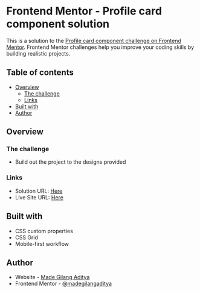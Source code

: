 # Frontend Mentor - Profile card component solution

This is a solution to the [Profile card component challenge on Frontend Mentor](https://www.frontendmentor.io/challenges/profile-card-component-cfArpWshJ). Frontend Mentor challenges help you improve your coding skills by building realistic projects. 

## Table of contents

- [Overview](#overview)
  - [The challenge](#the-challenge)
  - [Links](#links)
- [Built with](#built-with)
- [Author](#author)

## Overview

### The challenge

- Build out the project to the designs provided

### Links

- Solution URL: [Here](https://www.frontendmentor.io/solutions/first-time-using-css-grid-and-some-sass-3F6JV5RRi)
- Live Site URL: [Here](https://madegilangaditya.github.io/3-column-preview-card-component-main/)

## Built with

- CSS custom properties
- CSS Grid
- Mobile-first workflow

## Author

- Website - [Made Gilang Aditya](https://mdgilangaditya.com/)
- Frontend Mentor - [@madegilangaditya](https://www.frontendmentor.io/profile/madegilangaditya)


